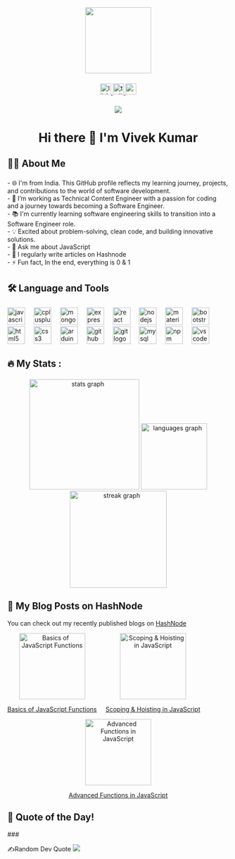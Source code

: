<div align="center">
  <img height="150" src="https://camo.githubusercontent.com/62da68eb62b1e5f175f7d1f0191dd89a653d7908feb22d37d4a0ab07365d6791/68747470733a2f2f6d656469612e67697068792e636f6d2f6d656469612f4d3967624264396e6244724f5475314d71782f67697068792e676966"/>
</div>

###

<div align="center">
  <a href="https://www.linkedin.com/in/vivek-kumar-tenacious/" target="_blank">
    <img src="https://img.shields.io/static/v1?message=LinkedIn&logo=linkedin&label=&color=0077B5&logoColor=white&labelColor=&style=for-the-badge" height="25" alt="linkedin logo"  />
  </a>
  <a href="https://twitter.com/VivekKumar87458" target="_blank">
    <img src="https://img.shields.io/static/v1?message=Twitter&logo=twitter&label=&color=1DA1F2&logoColor=white&labelColor=&style=for-the-badge" height="25" alt="twitter logo"  />
  </a>
  <img src="https://img.shields.io/static/v1?message=Youtube&logo=youtube&label=&color=FF0000&logoColor=white&labelColor=&style=for-the-badge" height="25" alt="youtube logo"  />
</div>

###

<div align="center">
  <img src="https://visitor-badge.laobi.icu/badge?page_id=Tenacious-Developer.Tenacious-Developer&"  />
</div>

###

<h1 align="center">Hi there 👋 I'm Vivek Kumar</h1>

###

<h2 align="left">👩‍💻  About Me</h2>

###

<p align="left">- 🌐 I'm from India. This GitHub profile reflects my learning journey, projects, and contributions to the world of software development.<br>- 🔭 I’m working as Technical Content Engineer with a passion for coding and a journey towards becoming a Software Engineer.<br>- 📚 I'm currently learning software engineering skills to transition into a Software Engineer role.<br>- 💡 Excited about problem-solving, clean code, and building innovative solutions.<br>- 💬 Ask me about JavaScript<br>- 📝 I regularly write articles on Hashnode<br>- ⚡ Fun fact, In the end, everything is 0 & 1</p>

###

<h2 align="left">🛠 Language and Tools</h2>

###

<div align="left">
  <img src="https://cdn.jsdelivr.net/gh/devicons/devicon/icons/javascript/javascript-original.svg" height="40" alt="javascript logo"  />
  <img width="12" />
  <img src="https://cdn.jsdelivr.net/gh/devicons/devicon/icons/cplusplus/cplusplus-original.svg" height="40" alt="cplusplus logo"  />
  <img width="12" />
  <img src="https://cdn.jsdelivr.net/gh/devicons/devicon/icons/mongodb/mongodb-original.svg" height="40" alt="mongodb logo"  />
  <img width="12" />
  <img src="https://cdn.jsdelivr.net/gh/devicons/devicon/icons/express/express-original.svg" height="40" alt="express logo"  />
  <img width="12" />
  <img src="https://cdn.jsdelivr.net/gh/devicons/devicon/icons/react/react-original.svg" height="40" alt="react logo"  />
  <img width="12" />
  <img src="https://cdn.jsdelivr.net/gh/devicons/devicon/icons/nodejs/nodejs-original.svg" height="40" alt="nodejs logo"  />
  <img width="12" />
  <img src="https://cdn.jsdelivr.net/gh/devicons/devicon/icons/materialui/materialui-original.svg" height="40" alt="materialui logo"  />
  <img width="12" />
  <img src="https://cdn.jsdelivr.net/gh/devicons/devicon/icons/bootstrap/bootstrap-original.svg" height="40" alt="bootstrap logo"  />
  <img width="12" />
  <img src="https://cdn.jsdelivr.net/gh/devicons/devicon/icons/html5/html5-original.svg" height="40" alt="html5 logo"  />
  <img width="12" />
  <img src="https://cdn.jsdelivr.net/gh/devicons/devicon/icons/css3/css3-original.svg" height="40" alt="css3 logo"  />
  <img width="12" />
  <img src="https://cdn.jsdelivr.net/gh/devicons/devicon/icons/arduino/arduino-original.svg" height="40" alt="arduino logo"  />
  <img width="12" />
  <img src="https://cdn.jsdelivr.net/gh/devicons/devicon/icons/github/github-original.svg" height="40" alt="github logo"  />
  <img width="12" />
  <img src="https://cdn.jsdelivr.net/gh/devicons/devicon/icons/git/git-original.svg" height="40" alt="git logo"  />
  <img width="12" />
  <img src="https://cdn.jsdelivr.net/gh/devicons/devicon/icons/mysql/mysql-original.svg" height="40" alt="mysql logo"  />
  <img width="12" />
  <img src="https://cdn.jsdelivr.net/gh/devicons/devicon/icons/npm/npm-original-wordmark.svg" height="40" alt="npm logo"  />
  <img width="12" />
  <img src="https://cdn.jsdelivr.net/gh/devicons/devicon/icons/vscode/vscode-original.svg" height="40" alt="vscode logo"  />
</div>

###

<h2 align="left">🔥   My Stats :</h2>

###

<div align="center">
  <img src="https://github-readme-stats.vercel.app/api?username=Tenacious-Developer&hide_title=false&hide_rank=false&show_icons=true&include_all_commits=true&count_private=true&disable_animations=false&theme=vue&locale=en&hide_border=false&order=1" height="250" alt="stats graph"  />
  <img src="https://github-readme-stats.vercel.app/api/top-langs?username=Tenacious-Developer&locale=en&hide_title=false&layout=compact&card_width=320&langs_count=5&theme=vue&hide_border=false&order=2" height="150" alt="languages graph"  />
  <img src="https://streak-stats.demolab.com?user=Tenacious-Developer&locale=en&mode=daily&theme=vue&hide_border=false&border_radius=5&order=3" height="220" alt="streak graph"  />
</div>

###

<h2 align="left">📝   My Blog Posts on HashNode</h2>

<p>You can check out my recently published blogs on <a href="https://tenacious.hashnode.dev/" target="_blank">HashNode</a></p>

<div align="center">
  <div style="display: flex; align-items: flex-start;">
    <div>
      <a href="https://tenacious.hashnode.dev/basics-of-javascript-functions" target="_blank">
        <img src="https://cdn.hashnode.com/res/hashnode/image/stock/unsplash/cckf4TsHAuw/upload/10b39af28f587044437cfcff2499f235.jpeg?w=1600&h=840&fit=crop&crop=entropy&auto=compress,format&format=webp" height="150" alt="Basics of JavaScript Functions" />
        <p>Basics of JavaScript Functions</p>
      </a>
    </div>
    <div style="margin-left: 20px;">
      <a href="https://tenacious.hashnode.dev/scoping-hoisting-in-javascript" target="_blank">
        <img src="https://cdn.hashnode.com/res/hashnode/image/stock/unsplash/qaedPly-Uro/upload/bfe35340b9550fb424374f2247fe58d2.jpeg?w=1600&h=840&fit=crop&crop=entropy&auto=compress,format&format=webp" height="150" alt="Scoping & Hoisting in JavaScript" />
        <p>Scoping & Hoisting in JavaScript</p>
      </a>
    </div>
  </div>
  
  <div>
    <a href="https://tenacious.hashnode.dev/advanced-functions-in-javascript" target="_blank">
      <img src="https://cdn.hashnode.com/res/hashnode/image/stock/unsplash/gnyA8vd3Otc/upload/994aab99449d30547572e0a4505b9cfe.jpeg?w=1600&h=840&fit=crop&crop=entropy&auto=compress,format&format=webp" height="150" alt="Advanced Functions in JavaScript" />
      <p>Advanced Functions in JavaScript</p>
    </a>
  </div>
</div>


### 


<h2>💬 Quote of the Day!</h2>
###

✍️Random Dev Quote
![](https://quotes-github-readme.vercel.app/api?type=horizontal&theme=radical)

